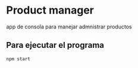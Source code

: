 # Product manager
app de consola para manejar admnistrar productos

## Para ejecutar el programa
```
npm start
```

